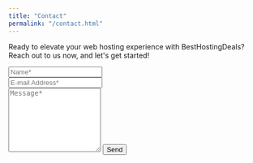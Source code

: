```yaml
---
title: "Contact"
permalink: "/contact.html"
---
```


<form action="https://formspree.io/f/mwkdlewq" method="POST">    
<p class="mb-4">Ready to elevate your web hosting experience with BestHostingDeals? Reach out to us now, and let's get started!</p>
<div class="form-group row">
<div class="col-md-6">
<input class="form-control" type="text" name="name" placeholder="Name*" required>
</div>
<div class="col-md-6">
<input class="form-control" type="email" name="_replyto" placeholder="E-mail Address*" required>
</div>
</div>
<textarea rows="8" class="form-control mb-3" name="message" placeholder="Message*" required></textarea>    
<input class="btn btn-success" type="submit" value="Send">
</form>